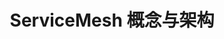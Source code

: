 ---
title: ServiceMesh 概念与架构
keywords: Kubesphere, Kubesphere learn
description: Kubesphere

video: 
  videoUrl: https://pek3b.qingstor.com/kubesphere-community/videos/%E4%BA%91%E5%8E%9F%E7%94%9F%E5%AE%9E%E6%88%98/%E7%AC%AC%E4%BA%8C%E6%9C%9F/38%E3%80%81Service%20Mesh-Service%20Mesh%20%E6%A6%82%E5%BF%B5%E4%B8%8E%E6%9E%B6%E6%9E%84.mp4

---